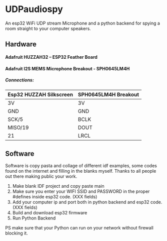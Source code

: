 # UDPaudiospy
An esp32 WiFi UDP stream Microphone and a python backend for spying a room straight to your computer speakers.

## Hardware

#### Adafruit HUZZAH32 – ESP32 Feather Board
#### Adafruit I2S MEMS Microphone Breakout - SPH0645LM4H

##### Connections:

|  Esp32 HUZZAH Silkscreen	| SPH0645LM4H  Breakout 	    |
|---	                      |---	                        |
|  3V 	                    | 3V   	                      |
|  GND 	                    | GND   	                    |
|  SCK/5 	                  | BCLK   	                    |
|  MISO/19 	                | DOUT  	                    |
|  21 	                    | LRCL  	                    |

## Software

Software is copy pasta and collage of different idf examples, some codes found on the internet and filling in the blanks myself. 
Thanks to all people out there making public your work.

1. Make blank IDF project and copy paste main
2. Make sure you enter your WIFI SSID and PASSWORD in the proper #defines inside esp32 code. (XXX fields)
3. Add your computer ip and port both in python backend and esp32 code. (XXX fields)
4. Build and download esp32 firmware
5. Run Python Backend

PS make sure that your Python can run on your network without firewall blocking it.

